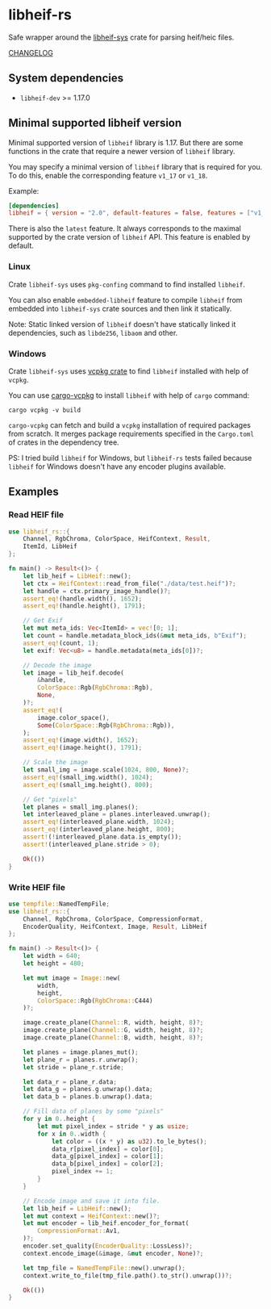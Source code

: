 # libheif-rs

Safe wrapper around the [libheif-sys](https://github.com/Cykooz/libheif-sys)
crate for parsing heif/heic files.

[CHANGELOG](https://github.com/Cykooz/libheif-rs/blob/master/CHANGELOG.md)

## System dependencies

- `libheif-dev` >= 1.17.0

## Minimal supported libheif version

Minimal supported version of `libheif` library is 1.17.
But there are some functions in the crate that require a newer version of
`libheif` library.

You may specify a minimal version of `libheif` library that is required for you.
To do this, enable the corresponding feature `v1_17` or `v1_18`.

Example:

```toml
[dependencies]
libheif = { version = "2.0", default-features = false, features = ["v1_17"] }
```

There is also the `latest` feature. It always corresponds to
the maximal supported by the crate version of `libheif` API.
This feature is enabled by default.

### Linux

Crate `libheif-sys` uses `pkg-confing` command to find installed `libheif`.

You can also enable `embedded-libheif` feature to compile `libheif` from
embedded into `libheif-sys` crate sources and then link it statically.

<div class="warning">

Note: Static linked version of `libheif` doesn't have statically linked
it dependencies, such as `libde256`, `libaom` and other.

</div>

### Windows

Crate `libheif-sys` uses [vcpkg crate](https://crates.io/crates/vcpkg)
to find `libheif` installed with help of `vcpkg`.

You can use [cargo-vcpkg](https://crates.io/crates/cargo-vcpkg)
to install `libheif` with help of `cargo` command:

```shell
cargo vcpkg -v build
```

`cargo-vcpkg` can fetch and build a `vcpkg` installation of required
packages from scratch. It merges package requirements specified in
the `Cargo.toml` of crates in the dependency tree.

PS: I tried build `libheif` for Windows, but `libheif-rs` tests
failed because `libheif` for Windows doesn't have any encoder plugins available.

## Examples

### Read HEIF file

```rust
use libheif_rs::{
    Channel, RgbChroma, ColorSpace, HeifContext, Result,
    ItemId, LibHeif
};

fn main() -> Result<()> {
    let lib_heif = LibHeif::new();
    let ctx = HeifContext::read_from_file("./data/test.heif")?;
    let handle = ctx.primary_image_handle()?;
    assert_eq!(handle.width(), 1652);
    assert_eq!(handle.height(), 1791);

    // Get Exif
    let mut meta_ids: Vec<ItemId> = vec![0; 1];
    let count = handle.metadata_block_ids(&mut meta_ids, b"Exif");
    assert_eq!(count, 1);
    let exif: Vec<u8> = handle.metadata(meta_ids[0])?;

    // Decode the image
    let image = lib_heif.decode(
        &handle,
        ColorSpace::Rgb(RgbChroma::Rgb),
        None,
    )?;
    assert_eq!(
        image.color_space(), 
        Some(ColorSpace::Rgb(RgbChroma::Rgb)),
    );
    assert_eq!(image.width(), 1652);
    assert_eq!(image.height(), 1791);

    // Scale the image
    let small_img = image.scale(1024, 800, None)?;
    assert_eq!(small_img.width(), 1024);
    assert_eq!(small_img.height(), 800);

    // Get "pixels"
    let planes = small_img.planes();
    let interleaved_plane = planes.interleaved.unwrap();
    assert_eq!(interleaved_plane.width, 1024);
    assert_eq!(interleaved_plane.height, 800);
    assert!(!interleaved_plane.data.is_empty());
    assert!(interleaved_plane.stride > 0);

    Ok(())
}
```

### Write HEIF file

```rust
use tempfile::NamedTempFile;
use libheif_rs::{
    Channel, RgbChroma, ColorSpace, CompressionFormat,
    EncoderQuality, HeifContext, Image, Result, LibHeif
};

fn main() -> Result<()> {
    let width = 640;
    let height = 480;

    let mut image = Image::new(
        width,
        height,
        ColorSpace::Rgb(RgbChroma::C444)
    )?;

    image.create_plane(Channel::R, width, height, 8)?;
    image.create_plane(Channel::G, width, height, 8)?;
    image.create_plane(Channel::B, width, height, 8)?;

    let planes = image.planes_mut();
    let plane_r = planes.r.unwrap();
    let stride = plane_r.stride;

    let data_r = plane_r.data;
    let data_g = planes.g.unwrap().data;
    let data_b = planes.b.unwrap().data;

    // Fill data of planes by some "pixels"
    for y in 0..height {
        let mut pixel_index = stride * y as usize;
        for x in 0..width {
            let color = ((x * y) as u32).to_le_bytes();
            data_r[pixel_index] = color[0];
            data_g[pixel_index] = color[1];
            data_b[pixel_index] = color[2];
            pixel_index += 1;
        }
    }

    // Encode image and save it into file.
    let lib_heif = LibHeif::new();
    let mut context = HeifContext::new()?;
    let mut encoder = lib_heif.encoder_for_format(
        CompressionFormat::Av1,
    )?;
    encoder.set_quality(EncoderQuality::LossLess)?;
    context.encode_image(&image, &mut encoder, None)?;

    let tmp_file = NamedTempFile::new().unwrap();
    context.write_to_file(tmp_file.path().to_str().unwrap())?;

    Ok(())
}
```
